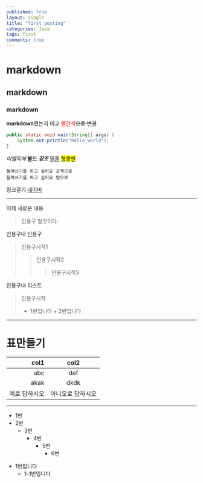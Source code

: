 ```yaml
---
published: true
layout: single
title: "first posting"
categories: Java
tags: first
comments: true
---
```

# markdown
## markdown
### markdown
**markdown**했는지 비교
<span style='color:red'>빨간색</span>~~으로 변경~~

```java
public static void main(String[] args) {
    System.out.println("hello world");
}
```
_이텔릭체_
__볼드__
___강조___
<u>밑줄</u>
<mark>형광펜</mark>

    들여쓰기를 하고 싶어요 공백으로
    들여쓰기를 하고 싶어요 탭으로

링크걸기
[네이버](http://naver.com)

--------------

이제 새로운 내용
> 인용구 일것이다.

인용구내 인용구
> 인용구시작1
> > 인용구시작2
> > > 인용구시작3

인용구내 리스트
> 인용구시작
 > * 1번입니다
    + 2번입니다

------------------

# 표만들기

col1 | col2
---:|:---:
abc|def
akak|dkdk
예로 답하시오|아니오로 답하시오

-------------------

* 1번
* 2번
  * 3번
    * 4번
      * 5번
        * 6번

- 1번입니다
    - 1-1번입니다
